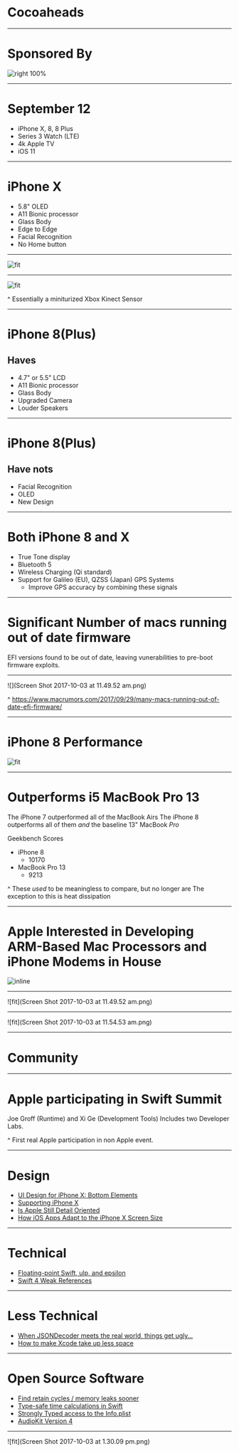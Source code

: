 
# Cocoaheads

---

# Sponsored By

![right 100%](Redeye.jpg)

---

# September 12

- iPhone X, 8, 8 Plus
- Series 3 Watch (LTE)
- 4k Apple TV
- iOS 11

---

# iPhone X
- 5.8" OLED
- A11 Bionic processor
- Glass Body
- Edge to Edge
- Facial Recognition
- No Home button

---

![fit](iphone-x-rbc-2-800x506.jpg)

---

![fit](iphonextruedepthcamera-1-800x437.jpg)

^ Essentially a miniturized Xbox Kinect Sensor

---

# iPhone 8(Plus)
## Haves

- 4.7" or 5.5" LCD
- A11 Bionic processor
- Glass Body
- Upgraded Camera
- Louder Speakers

---

# iPhone 8(Plus)
## Have nots
- Facial Recognition
- OLED
- New Design

---

# Both iPhone 8 and X
- True Tone display
- Bluetooth 5
- Wireless Charging (Qi standard)
- Support for Galileo (EU), QZSS (Japan) GPS Systems
    - Improve GPS accuracy by combining these signals

---

# Significant Number of macs running out of date firmware

EFI versions found to be out of date, leaving vunerabilities to pre-boot firmware exploits.

---

![](Screen Shot 2017-10-03 at 11.49.52 am.png)

^ https://www.macrumors.com/2017/09/29/many-macs-running-out-of-date-efi-firmware/

---

# iPhone 8 Performance

![fit](iphone-8-speed.jpg)

---

# Outperforms i5 MacBook Pro 13

The iPhone 7 outperformed all of the MacBook Airs
The iPhone 8 outperforms all of them *and* the baseline 13" MacBook _Pro_

Geekbench Scores

- iPhone 8
    - 10170
- MacBook Pro 13
    - 9213

^ These *used* to be meaningless to compare, but no longer are
The exception to this is heat dissipation

---

# Apple Interested in Developing ARM-Based Mac Processors and iPhone Modems in House

![inline](apple-iphone-2017-20170912-11303-740x407.jpg)

---

![fit](Screen Shot 2017-10-03 at 11.49.52 am.png)

---

![fit](Screen Shot 2017-10-03 at 11.54.53 am.png)

---

# Community

---

# Apple participating in Swift Summit

Joe Groff (Runtime) and Xi Ge (Development Tools)
Includes two Developer Labs.

^ First real Apple participation in non Apple event.

---

# Design

- [UI Design for iPhone X: Bottom Elements](http://blog.maxrudberg.com/post/165590234593/ui-design-for-iphone-x-bottom-elements)
- [Supporting iPhone X](https://useyourloaf.com/blog/supporting-iphone-x)
- [Is Apple Still Detail Oriented](https://hackernoon.com/dive-into-the-details-of-ios-11-is-apple-still-detail-oriented-fe70af065a7d)
- [How iOS Apps Adapt to the iPhone X Screen Size](https://medium.com/@hacknicity/how-ios-apps-adapt-to-the-iphone-x-screen-size-a00bd109bbb9)

---

# Technical

- [Floating-point Swift, ulp, and epsilon](https://www.jessesquires.com/blog/floating-point-swift-ulp-and-epsilon)
- [Swift 4 Weak References](https://mikeash.com/pyblog/friday-qa-2017-09-22-swift-4-weak-references.html)

---

# Less Technical

- [When JSONDecoder meets the real world, things get ugly…](http://davelyon.net/2017/08/16/jsondecoder-in-the-real-world)
- [How to make Xcode take up less space](https://www.hackingwithswift.com/articles/18/how-to-make-xcode-take-up-less-space)

---

# Open Source Software

- [Find retain cycles / memory leaks sooner](https://github.com/krzysztofzablocki/LifetimeTracker)
- [Type-safe time calculations in Swift](https://github.com/dreymonde/Time)
- [Strongly Typed access to the Info.plist](https://github.com/nmdias/InfoKit)
- [AudioKit Version 4](https://github.com/AudioKit/AudioKit/tree/v4.0)

---

![fit](Screen Shot 2017-10-03 at 1.30.09 pm.png)

